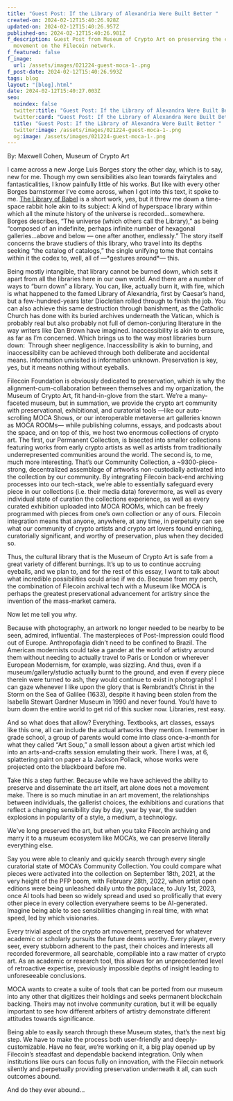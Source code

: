 ```yaml
---
title: "Guest Post: If the Library of Alexandria Were Built Better "
created-on: 2024-02-12T15:40:26.928Z
updated-on: 2024-02-12T15:40:26.957Z
published-on: 2024-02-12T15:40:26.981Z
f_description: Guest Post from Museum of Crypto Art on preserving the crypto art
  movement on the Filecoin network.
f_featured: false
f_image:
  url: /assets/images/021224-guest-moca-1-.png
f_post-date: 2024-02-12T15:40:26.993Z
tags: blog
layout: "[blog].html"
date: 2024-02-12T15:40:27.003Z
seo:
  noindex: false
  twitter:title: "Guest Post: If the Library of Alexandra Were Built Better "
  twitter:card: "Guest Post: If the Library of Alexandra Were Built Better "
  title: "Guest Post: If the Library of Alexandra Were Built Better "
  twitter:image: /assets/images/021224-guest-moca-1-.png
  og:image: /assets/images/021224-guest-moca-1-.png
---
```

B﻿y: Maxwell Cohen, Museum of Crypto Art



I came across a new Jorge Luis Borges story the other day, which is to say, new for me. Though my own sensibilities also lean towards fairytales and fantasticalities, I know painfully little of his works. But like with every other Borges barnstormer I’ve come across, when I got into this text, it spoke to me. [The Library of Babel](https://sites.evergreen.edu/politicalshakespeares/wp-content/uploads/sites/226/2015/12/Borges-The-Library-of-Babel.pdf) is a short work, yes, but it threw me down a time-space rabbit hole akin to its subject: A kind of hyperspace library within which all the minute history of the universe is recorded…somewhere. Borges describes, “The universe (which others call the Library),” as being “composed of an indefinite, perhaps infinite number of hexagonal galleries…above and below — one after another, endlessly.” The story itself concerns the brave studiers of this library, who travel into its depths seeking “the catalog of catalogs,” the single unifying tome that contains within it the codex to, well, all of —\*gestures around\*— this.

Being mostly intangible, that library cannot be burned down, which sets it apart from all the libraries here in our own world. And there are a number of ways to “burn down” a library. You can, like, actually burn it, with fire, which is what happened to the famed Library of Alexandria, first by Caesar’s hand, but a few-hundred-years later Diocletian rolled through to finish the job. You can also achieve this same destruction through banishment, as the Catholic Church has done with its buried archives underneath the Vatican, which is probably real but also probably not full of demon-conjuring literature in the way writers like Dan Brown have imagined. Inaccessibility is akin to erasure, as far as I’m concerned. Which brings us to the way most libraries burn down:  Through sheer negligence. Inaccessibility is akin to burning, and inaccessibility can be achieved through both deliberate and accidental means. Information unvisited is information unknown. Preservation is key, yes, but it means nothing without eyeballs.  

Filecoin Foundation is obviously dedicated to preservation, which is why the alignment-cum-collaboration between themselves and my organization, the Museum of Crypto Art, fit hand-in-glove from the start. We’re a many-faceted museum, but in summation, we provide the crypto art community with preservational, exhibitional, and curatorial tools —like our auto-scrolling MOCA Shows, or our interoperable metaverse art galleries known as MOCA ROOMs— while publishing columns, essays, and podcasts about the space, and on top of this, we host two enormous collections of crypto art. The first, our Permanent Collection, is bisected into smaller collections featuring works from early crypto artists as well as artists from traditionally underrepresented communities around the world. The second is, to me, much more interesting. That’s our Community Collection, a ~9300-piece-strong, decentralized assemblage of artworks non-custodially activated into the collection by our community. By integrating Filecoin back-end archiving processes into our tech-stack, we’re able to essentially safeguard every piece in our collections (i.e. their media data) forevermore, as well as every individual state of curation the collections experience, as well as every curated exhibition uploaded into MOCA ROOMs, which can be freely programmed with pieces from one’s own collection or any of ours. Filecoin integration means that anyone, anywhere, at any time, in perpetuity can see what our community of crypto artists and crypto art lovers found enriching, curatorially significant, and worthy of preservation, plus when they decided so. 

Thus, the cultural library that is the Museum of Crypto Art is safe from a great variety of different burnings. It’s up to us to continue accruing eyeballs, and we plan to, and for the rest of this essay, I want to talk about what incredible possibilities could arise if we do. Because from my perch, the combination of Filecoin archival tech with a Museum like MOCA is perhaps the greatest preservational advancement for artistry since the invention of the mass-market camera. 

Now let me tell you why. 

Because with photography, an artwork no longer needed to be nearby to be seen, admired, influential. The masterpieces of Post-Impression could flood out of Europe. Anthropofagia didn’t need to be confined to Brazil. The American modernists could take a gander at the world of artistry around them without needing to actually travel to Paris or London or wherever European Modernism, for example, was sizzling. And thus, even if a museum/gallery/studio actually burnt to the ground, and even if every piece therein were turned to ash, they would continue to exist in photographs! I can gaze whenever I like upon the glory that is Rembrandt’s Christ in the Storm on the Sea of Galilee (1633), despite it having been stolen from the Isabella Stewart Gardner Museum in 1990 and never found. You’d have to burn down the entire world to get rid of this sucker now. Libraries, rest easy.

And so what does that allow? Everything. Textbooks, art classes, essays like this one, all can include the actual artworks they mention. I remember in grade school, a group of parents would come into class once-a-month for what they called “Art Soup,” a small lesson about a given artist which led into an arts-and-crafts session emulating their work. There I was, at 6, splattering paint on paper a la Jackson Pollack, whose works were projected onto the blackboard before me. 

Take this a step further. Because while we have achieved the ability to preserve and disseminate the art itself, art alone does not a movement make. There is so much minutiae in an art movement, the relationships between individuals, the gallerist choices, the exhibitions and curations that reflect a changing sensibility day by day, year by year, the sudden explosions in popularity of a style, a medium, a technology. 

We’ve long preserved the art, but when you take Filecoin archiving and marry it to a museum ecosystem like MOCA’s, we can preserve literally everything else. 

Say you were able to cleanly and quickly search through every single curatorial state of MOCA’s Community Collection. You could compare what pieces were activated into the collection on September 18th, 2021, at the very height of the PFP boom, with February 28th, 2022, when artist open editions were being unleashed daily unto the populace, to July 1st, 2023, once AI tools had been so widely spread and used so prolifically that every other piece in every collection everywhere seems to be AI-generated. Imagine being able to see sensibilities changing in real time, with what speed, led by which visionaries. 

Every trivial aspect of the crypto art movement, preserved for whatever academic or scholarly pursuits the future deems worthy. Every player, every seer, every stubborn adherent to the past, their choices and interests all recorded forevermore, all searchable, compilable into a raw matter of crypto art. As an academic or research tool, this allows for an unprecedented level of retroactive expertise, previously impossible depths of insight leading to unforeseeable conclusions.

MOCA wants to create a suite of tools that can be ported from our museum into any other that digitizes their holdings and seeks permanent blockchain backing. Theirs may not involve community curation, but it will be equally important to see how different arbiters of artistry demonstrate different attitudes towards significance. 

Being able to easily search through these Museum states, that’s the next big step. We have to make the process both user-friendly and deeply-customizable. Have no fear, we’re working on it, a big play opened up by Filecoin’s steadfast and dependable backend integration. Only when institutions like ours can focus fully on innovation, with the Filecoin network silently and perpetually providing preservation underneath it all, can such outcomes abound. 

And do they ever abound…